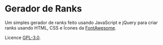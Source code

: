 # Gerador de Ranks

Um simples gerador de ranks feito usando JavaScript e jQuery para criar ranks usando HTML, CSS e Ícones da [FontAwesome](http://fontawesome.io/).  
  
Licence [GPL-3.0](https://github.com/lffg/rank-generator/blob/master/LICENSE).
